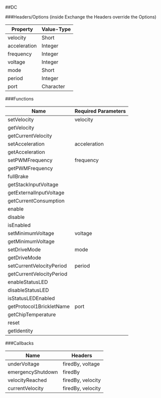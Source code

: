 ##DC


###Headers/Options (inside Exchange the Headers override the Options)


| Property             | Value-Type                              |
|----------------------|-----------------------------------------|
|             velocity |      Short |
|         acceleration |    Integer |
|            frequency |    Integer |
|              voltage |    Integer |
|                 mode |      Short |
|               period |    Integer |
|                 port |  Character |



###Functions

| Name                 | Required Parameters                      |
|----------------------|------------------------------------------|
|          setVelocity |                                 velocity |
|          getVelocity |                                          |
|   getCurrentVelocity |                                          |
|      setAcceleration |                             acceleration |
|      getAcceleration |                                          |
|      setPWMFrequency |                                frequency |
|      getPWMFrequency |                                          |
|            fullBrake |                                          |
| getStackInputVoltage |                                          |
| getExternalInputVoltage |                                          |
| getCurrentConsumption |                                          |
|               enable |                                          |
|              disable |                                          |
|            isEnabled |                                          |
|    setMinimumVoltage |                                  voltage |
|    getMinimumVoltage |                                          |
|         setDriveMode |                                     mode |
|         getDriveMode |                                          |
| setCurrentVelocityPeriod |                                   period |
| getCurrentVelocityPeriod |                                          |
|      enableStatusLED |                                          |
|     disableStatusLED |                                          |
|   isStatusLEDEnabled |                                          |
| getProtocol1BrickletName |                                     port |
|   getChipTemperature |                                          |
|                reset |                                          |
|          getIdentity |                                          |




###Callbacks

| Name                 | Headers                                  |
|----------------------|------------------------------------------|
|         underVoltage |                         firedBy, voltage |
|    emergencyShutdown |                                  firedBy |
|      velocityReached |                        firedBy, velocity |
|      currentVelocity |                        firedBy, velocity |


